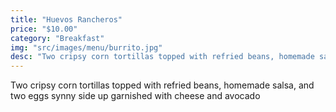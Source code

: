 ```yaml
---
title: "Huevos Rancheros"
price: "$10.00"
category: "Breakfast"
img: "src/images/menu/burrito.jpg"
desc: "Two cripsy corn tortillas topped with refried beans, homemade salsa, and two eggs synny side up garnished with cheese and avocado"
---
```


Two cripsy corn tortillas topped with refried beans, homemade salsa, and two eggs synny side up garnished with cheese and avocado